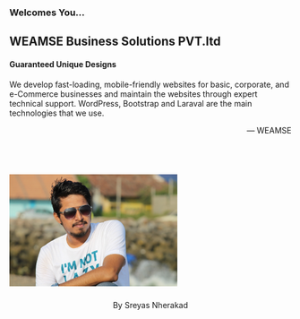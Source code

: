 <!DOCTYPE html>
<html lang="en">
<head>
  <h3>Welcomes You...</h3>
</head>
<body>
  
<h2>WEAMSE Business Solutions PVT.ltd</h2>
<h4>Guaranteed Unique Designs</h4>
<p>We develop fast-loading, mobile-friendly websites for basic, corporate, and e-Commerce businesses and maintain the websites through expert technical support. WordPress, Bootstrap and Laraval are the main technologies that we use. </p>
<p style="text-align: right">&#8212; WEAMSE</p>
&nbsp;&nbsp;

<h1>
	<a href="https://sreyas-nherakad.github.io/"><img src="2018-11-18-18-08-36-772.jpg" width="300" /></a>
</h1>
<p style="text-align: center">By Sreyas Nherakad</p>
</body>
</html>
